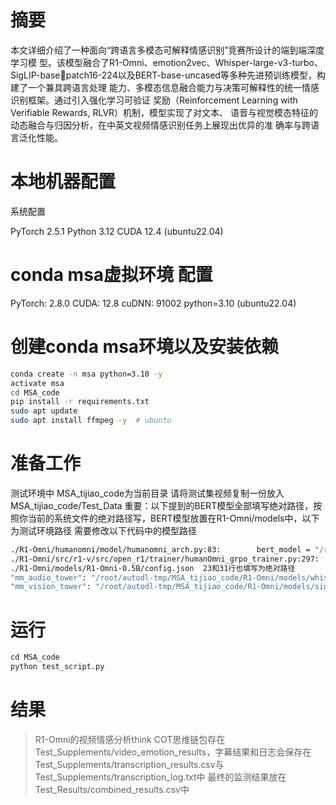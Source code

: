 # 摘要
本⽂详细介绍了⼀种⾯向“跨语⾔多模态可解释情感识别”竞赛所设计的端到端深度学习模
型。该模型融合了R1-Omni、emotion2vec、Whisper-large-v3-turbo、SigLIP-basepatch16-224以及BERT-base-uncased等多种先进预训练模型，构建了⼀个兼具跨语⾔处理
能⼒、多模态信息融合能⼒与决策可解释性的统⼀情感识别框架。通过引⼊强化学习可验证
奖励（Reinforcement Learning with Verifiable Rewards, RLVR）机制，模型实现了对⽂本、
语⾳与视觉模态特征的动态融合与归因分析，在中英⽂视频情感识别任务上展现出优异的准
确率与跨语⾔泛化性能。


# 本地机器配置
系统配置

PyTorch  2.5.1
Python  3.12
CUDA  12.4
(ubuntu22.04)

# conda msa虚拟环境 配置
PyTorch: 2.8.0
CUDA: 12.8
cuDNN: 91002
python=3.10 
(ubuntu22.04)

# 创建conda msa环境以及安装依赖
```sh
conda create -n msa python=3.10 -y
activate msa
cd MSA_code
pip install -r requirements.txt
sudo apt update 
sudo apt install ffmpeg -y  # ubuntu
```



# 准备工作
测试环境中 MSA_tijiao_code为当前目录
请将测试集视频复制一份放入MSA_tijiao_code/Test_Data
重要：以下提到的BERT模型全部填写绝对路径，按照你当前的系统文件的绝对路径写，BERT模型放置在R1-Omni/models中，以下为测试环境路径
需要修改以下代码中的模型路径
```bash
./R1-Omni/humanomni/model/humanomni_arch.py:83:        bert_model = "/root/autodl-tmp/MSA_tijiao_code/R1-Omni/models/bert-base-uncased" #修改为你当前文件绝对路径
./R1-Omni/src/r1-v/src/open_r1/trainer/humanOmni_grpo_trainer.py:297:        bert_model = "/root/autodl-tmp/MSA_tijiao_code/R1-Omni/models/bert-base-uncased"  #修改为你当前文件绝对路径
./R1-Omni/models/R1-Omni-0.5B/config.json  23和31行也填写为绝对路径
"mm_audio_tower": "/root/autodl-tmp/MSA_tijiao_code/R1-Omni/models/whisper-large-v3-turbo" #修改为你当前文件绝对路径
"mm_vision_tower": "/root/autodl-tmp/MSA_tijiao_code/R1-Omni/models/siglip-base-patch16-224" #修改为你当前文件绝对路径
```

# 运行
```py
cd MSA_code
python test_script.py
```

# 结果
>R1-Omni的视频情感分析think COT思维链包存在Test_Supplements/video_emotion_results，字幕结果和日志会保存在Test_Supplements/transcription_results.csv与Test_Supplements/transcription_log.txt中
>最终的监测结果放在Test_Results/combined_results.csv中


